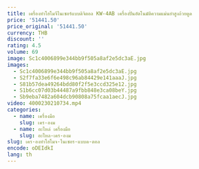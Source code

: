 ```yaml
---
title: เครื่องทำโฮโมจีไนเซอร์แบบดิจิตอล KW-4AB เครื่องปั่นอัตโนมัติความแม่นยำสูงถ้วยดูด
price: '51441.50'
price_original: '51441.50'
currency: THB
discount: ''
rating: 4.5
volume: 69
image: Sc1c4006899e344bb9f505a8af2e5dc3aE.jpg
images:
  - Sc1c4006899e344bb9f505a8af2e5dc3aE.jpg
  - S2f7fa33e6f6e498c96ab84429e141aaaJ.jpg
  - S81b57dea49264bdd80f2f5e3ccd325e12.jpg
  - S1b6cc07d03b44487a9fbb848e3ca08beY.jpg
  - Sb9eba7482a604dcb90808a75fcaa1aecJ.jpg
video: 4000230210734.mp4
categories:
  - name: เครื่องมือ
    slug: เคร-องม
  - name: อะไหล่ เครื่องมือ
    slug: อะไหล-เคร-องม
slug: เคร-องทำโฮโมจ-ไนเซอร-แบบด-ตอล
encode: oDEIdkI
lang: th
---
```

  